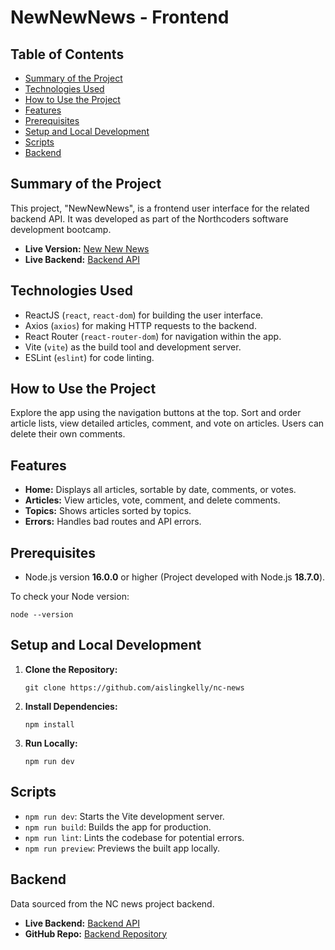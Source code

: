 # NewNewNews - Frontend

## Table of Contents

- [Summary of the Project](#summary-of-the-project)
- [Technologies Used](#technologies-used)
- [How to Use the Project](#how-to-use-the-project)
- [Features](#features)
- [Prerequisites](#prerequisites)
- [Setup and Local Development](#setup-and-local-development)
- [Scripts](#scripts)
- [Backend](#backend)

## Summary of the Project

This project, "NewNewNews", is a frontend user interface for the related backend API. It was developed as part of the Northcoders software development bootcamp.

- **Live Version:** [New New News](https://newnewnews.netlify.app/)
- **Live Backend:** [Backend API](https://new-new-news.onrender.com/api)

## Technologies Used

- ReactJS (`react`, `react-dom`) for building the user interface.
- Axios (`axios`) for making HTTP requests to the backend.
- React Router (`react-router-dom`) for navigation within the app.
- Vite (`vite`) as the build tool and development server.
- ESLint (`eslint`) for code linting.

## How to Use the Project

Explore the app using the navigation buttons at the top. Sort and order article lists, view detailed articles, comment, and vote on articles. Users can delete their own comments.

## Features

- **Home:** Displays all articles, sortable by date, comments, or votes.
- **Articles:** View articles, vote, comment, and delete comments.
- **Topics:** Shows articles sorted by topics.
- **Errors:** Handles bad routes and API errors.

## Prerequisites

- Node.js version **16.0.0** or higher (Project developed with Node.js **18.7.0**).

To check your Node version:

```shell
node --version
```

## Setup and Local Development

1. **Clone the Repository:**
   ```shell
   git clone https://github.com/aislingkelly/nc-news
   ```
2. **Install Dependencies:**
   ```shell
   npm install
   ```
3. **Run Locally:**
   ```shell
   npm run dev
   ```

## Scripts

- `npm run dev`: Starts the Vite development server.
- `npm run build`: Builds the app for production.
- `npm run lint`: Lints the codebase for potential errors.
- `npm run preview`: Previews the built app locally.

## Backend

Data sourced from the NC news project backend.

- **Live Backend:** [Backend API](https://new-new-news.onrender.com/api)
- **GitHub Repo:** [Backend Repository](https://github.com/aislingkelly/new-new-news)
